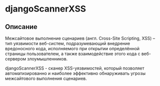 djangoScannerXSS
==========
Описание
--------

Межсайтовое выполнение сценариев (англ. Cross-Site Scripting, XSS) –
тип уязвимости веб-систем, подразумевающий внедрение вредоносного кода,
исполняемого при открытии определённой страницы пользователем, а также
взаимодействие этого кода с веб-сервером злоумышленников.

djangoScannerXSS - сканер XSS-уязвимостей, который позволяет автоматизированно
и наиболее эффективно обнаруживать угрозы межсайтового выполнения сценариев.